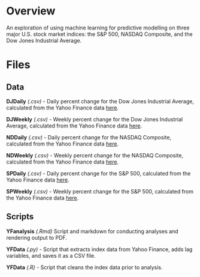 # Overview

An exploration of using machine learning for predictive modelling on three major U.S. stock market indices: the S&P 500, NASDAQ Composite, and the Dow Jones Industrial Average.

# Files

## Data

**DJDaily** *(.csv)* - Daily percent change for the Dow Jones Industrial Average, calculated from the Yahoo Finance data [here](https://finance.yahoo.com/quote/%5EDJI/history?p=%5EDJI).

**DJWeekly** *(.csv)* - Weekly percent change for the Dow Jones Industrial Average, calculated from the Yahoo Finance data [here](https://finance.yahoo.com/quote/%5EDJI/history?p=%5EDJI).

**NDDaily** *(.csv)* - Daily percent change for the NASDAQ Composite, calculated from the Yahoo Finance data [here](https://finance.yahoo.com/quote/%5EIXIC/history?p=%5EIXIC).

**NDWeekly** *(.csv)* - Weekly percent change for the NASDAQ Composite, calculated from the Yahoo Finance data [here](https://finance.yahoo.com/quote/%5EIXIC/history?p=%5EIXIC).

**SPDaily** *(.csv)* - Daily percent change for the S&P 500, calculated from the Yahoo Finance data [here](https://finance.yahoo.com/quote/%5EGSPC/history?p=%5EGSPC).

**SPWeekly** *(.csv)* - Weekly percent change for the S&P 500, calculated from the Yahoo Finance data [here](https://finance.yahoo.com/quote/%5EGSPC/history?p=%5EGSPC).

## Scripts

**YFanalysis** *(.Rmd)* Script and markdown for conducting analyses and rendering output to PDF.

**YFData** *(.py)* - Script that extracts index data from Yahoo Finance, adds lag variables, and saves it as a CSV file.

**YFData** *(.R)* - Script that cleans the index data prior to analysis.
